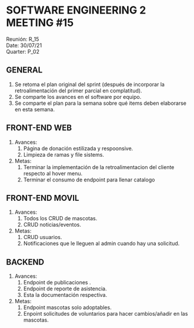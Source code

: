 # SOFTWARE ENGINEERING 2 MEETING #15
Reunión: R_15<br>
Date: 30/07/21<br>
Quarter: P_02<br>

<!-- ================================================== [CONTENIDO] ================================================= -->


## GENERAL 
1. Se retoma el plan original del sprint (después de incorporar la retroalimentación del primer parcial en
   complatitud).
2. Se comparte los avances en el software por equipo.
3. Se comparte el plan para la semana sobre qué items deben elaborarse en esta semana.

## FRONT-END WEB
1. Avances:
    1. Página de donación estilizada y respoonsive.
    2. Limpieza de ramas y file sistems.
2. Metas:
    1. Terminar la implementación de la retroalimentacion del cliente respecto al hover menu.
    2. Terminar el consumo de endpoint para llenar catalogo

## FRONT-END MOVIL
1. Avances:
    1. Todos los CRUD de mascotas.
    2. CRUD noticias/eventos.
2. Metas:
    1. CRUD usuarios.
    2. Notificaciones que le lleguen al admin cuando hay una solicitud.

## BACKEND
1. Avances:
    1. Endpoint de publicaciones .
    2. Endpoint de reporte de asistencia.
    3. Esta la documentación respectiva.
2. Metas:
    1. Endpoint mascotas solo adoptables.
    2. Enpoint solicitudes de voluntarios para hacer cambios/añadir en las mascotas.


